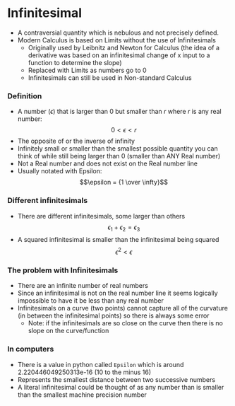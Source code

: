 # Infinitesimal

- A contraversial quantity which is nebulous and not precisely defined.
- Modern Calculus is based on Limits without the use of Infinitesimals
  - Originally used by Leibnitz and Newton for Calculus (the idea of a derivative was based on an infinitesimal change of x input to a function to determine the slope)
  - Replaced with Limits as numbers go to 0
  - Infinitesimals can still be used in Non-standard Calculus

### Definition

- A number ($\epsilon$) that is larger than 0 but smaller than $r$ where $r$ is any real number:
  $$0 < \epsilon < r$$
- The opposite of or the inverse of infinity
- Infinitely small or smaller than the smallest possible quantity you can think of while still being larger than 0 (smaller than ANY Real number)
- Not a Real number and does not exist on the Real number line
- Usually notated with Epsilon:
  $$\epsilon = {1 \over \infty}$$

### Different infinitesimals

- There are different infinitesimals, some larger than others
  $$\epsilon_1 + \epsilon_2 = \epsilon_3$$
- A squared infinitesimal is smaller than the infinitesimal being squared
  $$\epsilon^2 < \epsilon$$

### The problem with Infinitesimals

- There are an infinite number of real numbers
- Since an infinitesimal is not on the real number line it seems logically impossible to have it be less than any real number
- Infinitesimals on a curve (two points) cannot capture all of the curvature (in between the infinitesimal points) so there is always some error
  - Note: if the infinitesimals are so close on the curve then there is no slope on the curve/function

### In computers

- There is a value in python called `Epsilon` which is around 2.220446049250313e-16 (10 to the minus 16)
- Represents the smallest distance between two successive numbers
- A literal infinitesimal could be thought of as any number than is smaller than the smallest machine precision number

